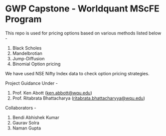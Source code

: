 # GWP Capstone - Worldquant MScFE Program

This repo is used for pricing options based on various methods listed below -

1. Black Scholes
2. Mandelbrotian
3. Jump-Diffusion
4. Binomial Option pricing


We have used NSE Nifty Index data to check option pricing strategies.


Project Guidance Under -

1. Prof. Ken Abott (ken.abbott@wqu.edu)
2. Prof. Ritabrata Bhattacharya (ritabrata.bhattacharyya@wqu.edu)

Collaborators -

1. Bendi Abhishek Kumar
2. Gaurav Solra
3. Naman Gupta
